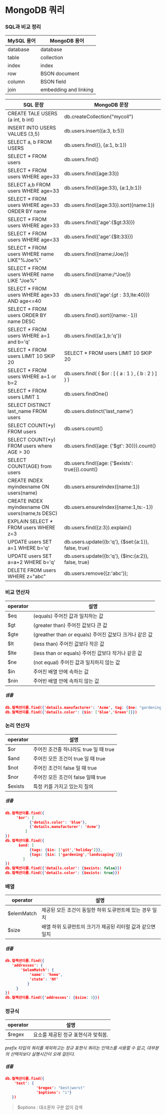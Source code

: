# MongoDB 쿼리

### SQL과 비교 정리

| MySQL 용어 | MongoDB 용어          |
| ---------- | --------------------- |
| database   | database              |
| table      | collection            |
| index      | index                 |
| row        | BSON document         |
| column     | BSON field            |
| join       | embedding and linking |

| SQL 문장                         | MongoDB 문장                  |
| -------------------------------- | ----------------------------- |
| CREATE TALE USERS (a int, b int) | db.createCollection("mycoll") |
| INSERT INTO USERS VALUES (3,5)                 | db.users.insert({a:3, b:5})                          |
| SELECT a, b FROM USERS                         | db.users.find({}, {a:1, b:1})                        |
| SELECT * FROM users                            | db.users.find()                                      |
| SELECT * FROM users WHERE age=33               | db.users.find({age:33})                              |
| SELECT a,b FROM users WHERE age=33             | db.users.find({age:33}, {a:1,b:1})                   |
| SELECT * FROM users WHERE age=33 ORDER BY name | db.users.find({age:33}).sort({name:1})               |
| SELECT * FROM users WHERE age>33               | db.users.find({'age':{$gt:33}})                      |
| SELECT * FROM users WHERE age<33               | db.users.find({'age':{$lt:33}})                      |
| SELECT * FROM users WHERE name LIKE"%Joe%"     | db.users.find({name:/Joe/})                          |
| SELECT * FROM users WHERE name LIKE "Joe%"     | db.users.find({name:/^Joe/})                         |
| SELECT * FROM users WHERE age>33 AND age<=40   | db.users.find({'age':{$gt:33,$lte:40}})              |
| SELECT * FROM users ORDER BY name DESC         | db.users.find().sort({name:-1})                      |
| SELECT * FROM users WHERE a=1 and b='q'        | db.users.find({a:1,b:'q'})                           |
| SELECT * FROM users LIMIT 10 SKIP 20           | SELECT * FROM users LIMIT 10 SKIP 20                 |
| SELECT * FROM users WHERE a=1 or b=2           | db.users.find( { $or : [ { a : 1 } , { b : 2 } ] } ) |
| SELECT * FROM users LIMIT 1                    | db.users.findOne()                                   |
| SELECT DISTINCT last_name FROM users           | db.users.distinct('last_name')                       |
| SELECT COUNT(*y) FROM users                    | db.users.count()                                     |
| SELECT COUNT(*y) FROM users where AGE > 30 | db.users.find({age: {'$gt': 30}}).count()       |
| SELECT COUNT(AGE) from users               | db.users.find({age: {'$exists': true}}).count() |
| CREATE INDEX myindexname ON users(name)         | db.users.ensureIndex({name:1})                      |
| CREATE INDEX myindexname ON users(name,ts DESC) | db.users.ensureIndex({name:1,ts:-1})                |
| EXPLAIN SELECT * FROM users WHERE z=3           | db.users.find({z:3}).explain()                      |
| UPDATE users SET a=1 WHERE b='q'                | db.users.update({b:'q'}, {$set:{a:1}}, false, true) |
| UPDATE users SET a=a+2 WHERE b='q'              | db.users.update({b:'q'}, {$inc:{a:2}}, false, true) |
| DELETE FROM users WHERE z="abc"                 | db.users.remove({z:'abc'});                         |

### 비교 연산자

| operator | 설명                                                   |
| -------- | ------------------------------------------------------ |
| $eq      | (equals) 주어진 값과 일치하는 값                       |
| $gt      | (greater than) 주어진 값보다 큰 값                     |
| $gte     | (greather than or equals) 주어진 값보다 크거나 같은 값 |
| $lt      | (less than) 주어진 값보다 작은 값                      |
| $lte     | (less than or equals) 주어진 값보다 작거나 같은 값     |
| $ne      | (not equal) 주어진 값과 일치하지 않는 값               |
| $in      | 주어진 배열 안에 속하는 값                             |
| $nin     | 주어빈 배열 안에 속하지 않는 값                        |

##### 샘플

```json
db.컬렉션이름.find({'details.manufacturer': 'Acme', tag: {$ne: "gardening"} })
db.컬렉션이름.find({'details.color': {$in: ['blue','Green']}})
```

### 논리 연산자

| operator | 설명                                   |
| -------- | -------------------------------------- |
| $or      | 주어진 조건중 하나라도 true 일 때 true |
| $and     | 주어진 모든 조건이 true 일 때 true     |
| $not     | 주어진 조건이 false 일 때 true         |
| $nor     | 주어진 모든 조건이 false 일때 true     |
| $exists  | 특정 키를 가지고 있는지 질의           |

##### 샘플

```json
db.컬렉션이름.find({
     '$or': [
           {'details.color': 'blue'},
           {'details.manufacturer': 'Acme'}
         ]
})
db.컬렉션이름.find({
      $and: [
           {tags: {$in: ['git','holiday']}},
           {tags: {$in: ['gardening','landscaping']}}
        ]
})
db.컬렉션이름.find({'details.color': {$exists: false}})
db.컬렉션이름.find({'details.color': {$exists: true}})
```

### 배열

| operator   | 설명                                                       |
| ---------- | ---------------------------------------------------------- |
| $elemMatch | 제공된 모든 조건이 동일한 하위 도큐먼트에 있는 경우 일치   |
| $size      | 배열 하위 도큐먼트의 크기가 제공된 리터럴 값과 같으면 일치 |

##### 샘플

```json
db.컬렉션이름.find({
   'addresses': {
       '$elemMatch': {
           'name': 'home',
           'state': 'NY'
          }
     }
})
db.컬렉션이름.find({'addresses': {$size: 3}})
```

### 정규식

| operator | 설명                                |
| -------- | ----------------------------------- |
| $regex   | 요소를 제공된 정규 표현식과 맞춰봄. |

*prefix 타입의 쿼리를 제외하고는 정규 표현식 쿼리는 인덱스를 사용할 수 없고, 대부분의 선택자보다 실행시간이 오래 걸린다.*

##### 샘플

```json
db.컬렉션이름.find({
    'text': {
              '$regex': "best|worst"
              '$options': "i"}
   })
```

> $options : 대소문자 구분 없이 검색

